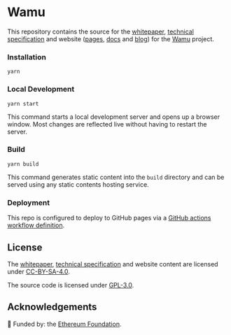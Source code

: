 # Wamu

This repository contains the source for the [whitepaper](/papers/whitepaper.md), [technical specification](/papers/specification.md) and website ([pages](/src/pages), [docs](/docs) and [blog](/blog)) for the [Wamu](https://wamu.tech) project.

### Installation

```shell
yarn
```

### Local Development

```shell
yarn start
```

This command starts a local development server and opens up a browser window. Most changes are reflected live without having to restart the server.

### Build

```shell
yarn build
```

This command generates static content into the `build` directory and can be served using any static contents hosting service.

### Deployment

This repo is configured to deploy to GitHub pages via a [GitHub actions workflow definition](/.github/workflows/pages.yml).

## License

The [whitepaper](/static/whitepaper.pdf), [technical specification](/static/specification.pdf) and website content are licensed under [CC-BY-SA-4.0](/LICENSE-CC). 

The source code is licensed under [GPL-3.0](/LICENSE-GPL).

## Acknowledgements

🌱 Funded by: the [Ethereum Foundation](https://esp.ethereum.foundation/).
